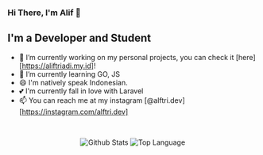 ### Hi There, I'm Alif 👋

## I'm a Developer and Student
- 🔭 I’m currently working on my personal projects, you can check it [here][https://aliftriadi.my.id]!
- 🌱 I’m currently learning GO, JS
- 😄 I'm natively speak Indonesian.
- 💕 I'm currently fall in love with Laravel
- 📫 You can reach me at my instagram [@alftri.dev][https://instagram.com/alftri.dev]

<br />

<p align="center">
    <img alt="Github Stats" src="https://github-readme-stats.vercel.app/api?username=aliftrd&show_icons=true&theme=onedark">
    <img alt="Top Language" src="https://github-readme-stats.vercel.app/api/top-langs/?username=aliftrd&layout=compact&theme=onedark">
</p>
